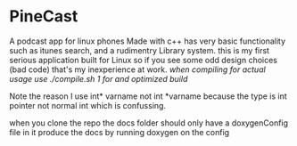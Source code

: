 # PineCast

A podcast app for linux phones
Made with c++ has very basic functionality such as itunes search, and a rudimentry Library system.
this is my first serious application built for Linux so if you see some odd design choices (bad code) that's my inexperience at work.
*when compiling for actual usage use ./compile.sh 1 for and optimized build*

Note the reason I use int\* varname not int \*varname because the type is int pointer not normal int which is confussing.

when you clone the repo the docs folder should only have a doxygenConfig file in it produce the docs by running doxygen on the config

